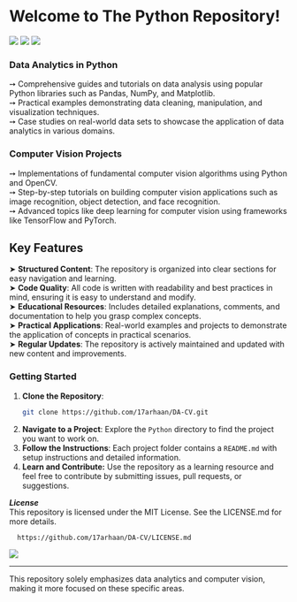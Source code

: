 <h1>
  Welcome to The Python Repository!
</h1>
<img src="https://miro.medium.com/v2/resize:fit:1400/0*tD5kEC2JYcKHH0zO.gif">

<img src="https://media.licdn.com/dms/image/D4D12AQFdPSdsKIbf3Q/article-cover_image-shrink_720_1280/0/1693213036554?e=2147483647&v=beta&t=ttfAs1qRT8yukeU3V4xj7G5wLyVmb6Qfpye1qYmpbmM">

<img src="https://user-images.githubusercontent.com/73097560/115834477-dbab4500-a447-11eb-908a-139a6edaec5c.gif">

<h3>Data Analytics in Python</h3>

➙  Comprehensive guides and tutorials on data analysis using popular Python libraries such as Pandas, NumPy, and Matplotlib.
<br/>
➙  Practical examples demonstrating data cleaning, manipulation, and visualization techniques.
<br/>
➙  Case studies on real-world data sets to showcase the application of data analytics in various domains.
<br/>
<h3>Computer Vision Projects</h3>

➙  Implementations of fundamental computer vision algorithms using Python and OpenCV.
<br/>
➙  Step-by-step tutorials on building computer vision applications such as image recognition, object detection, and face recognition.
<br/>
➙  Advanced topics like deep learning for computer vision using frameworks like TensorFlow and PyTorch.
<br/>
<h2>Key Features</h2>

➤  **Structured Content**: The repository is organized into clear sections for easy navigation and learning.
<br/>
➤  **Code Quality**: All code is written with readability and best practices in mind, ensuring it is easy to understand and modify.
<br/>
➤  **Educational Resources**: Includes detailed explanations, comments, and documentation to help you grasp complex concepts.
<br/>
➤  **Practical Applications**: Real-world examples and projects to demonstrate the application of concepts in practical scenarios.
<br/>
➤  **Regular Updates**: The repository is actively maintained and updated with new content and improvements.
<br/>

### Getting Started

1. **Clone the Repository**: 
    ```bash
    git clone https://github.com/17arhaan/DA-CV.git
    ```
2. **Navigate to a Project**: Explore the `Python` directory to find the project you want to work on.
3. **Follow the Instructions**: Each project folder contains a `README.md` with setup instructions and detailed information.
4. **Learn and Contribute:** Use the repository as a learning resource and feel free to contribute by submitting issues, pull requests, or suggestions.


***License***
<br/>
This repository is licensed under the MIT License. See the LICENSE.md for more details.
   
  ```bash
    https://github.com/17arhaan/DA-CV/LICENSE.md
   ```

<a href="https://github.com/17arhaan" target="_blank"><img src="https://img.shields.io/badge/GitHub-100000?style=for-the-badge&logo=github&logoColor=white" target="_blank"></a>

---

This repository solely emphasizes data analytics and computer vision, making it more focused on these specific areas.
